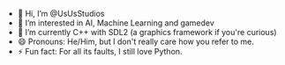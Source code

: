 - 👋 Hi, I’m @UsUsStudios
- 👀 I’m interested in AI, Machine Learning and gamedev
- 🌱 I’m currently C++ with SDL2 (a graphics framework if you're curious) <!-- 📫 How to reach me: biruni056@gmail.com-->
- 😄 Pronouns: He/Him, but I don't really care how you refer to me.
- ⚡ Fun fact: For all its faults, I still love Python.

<!---
UsUsStudios/UsUsStudios is a ✨ special ✨ repository because its `README.md` (this file) appears on your GitHub profile.
You can click the Preview link to take a look at your changes.
--->

